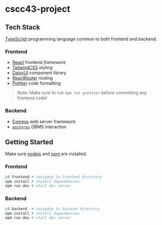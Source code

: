 # cscc43-project

## Tech Stack

[TypeScript](https://www.typescriptlang.org/) programming language common to both frontend and backend.

### Frontend

- [React](https://react.dev/) frontend *framework*
- [TailwindCSS](https://tailwindcss.com/) styling
- [DaisyUI](https://daisyui.com/) component library
- [ReactRouter](https://reactrouter.com/) routing
- [Prettier](https://prettier.io/) code formatting

> Note: Make sure to run `npm run prettier` before committing any frontend code!

### Backend

- [Express](https://expressjs.com/) web server framework
- [`postgres`](https://www.npmjs.com/package/postgres) DBMS interaction

## Getting Started

Make sure [nodejs](https://nodejs.org/en) and [npm](https://www.npmjs.com/) are installed.

### Frontend

```sh
cd frontend # navigate to frontend directory
npm install # install dependencies
npm run dev # start dev server
```

### Backend

```sh
cd backend  # navigate to backend directory
npm install # install dependencies
npm run dev # start dev server
```
